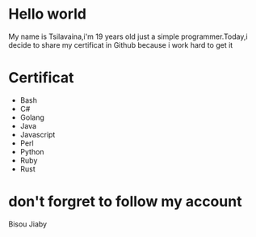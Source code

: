 # Hello world
My name is Tsilavaina,i'm 19 years old
just a simple programmer.Today,i decide to share my certificat in Github because i work hard to get it

# Certificat
- Bash
- C#
- Golang
- Java
- Javascript
- Perl
- Python
- Ruby
- Rust

# don't forgret to follow my account
Bisou Jiaby
